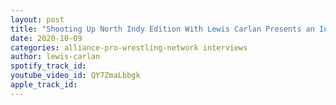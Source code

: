 ```yaml
---
layout: post
title: "Shooting Up North Indy Edition With Lewis Carlan Presents an Interview with Mya Malek"
date: 2020-10-09
categories: alliance-pro-wrestling-network interviews
author: lewis-carlan
spotify_track_id: 
youtube_video_id: QY7ZmaLbbgk
apple_track_id: 
---
```

